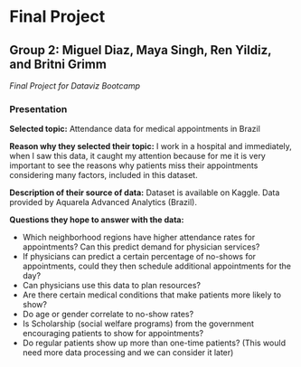 # Final Project
## Group 2: Miguel Diaz, Maya Singh, Ren Yildiz, and Britni Grimm
*Final Project for Dataviz Bootcamp*


### Presentation
**Selected topic:** Attendance data for medical appointments in Brazil

**Reason why they selected their topic:** 
I work in a hospital and immediately, when I saw this data, it caught my attention because for me it is very important to see the reasons why patients miss their appointments considering many factors, included in this dataset.

**Description of their source of data:** Dataset is available on Kaggle. Data provided by Aquarela Advanced Analytics (Brazil).

**Questions they hope to answer with the data:**
- Which neighborhood regions have higher attendance rates for appointments? Can this predict demand for physician services?
- If physicians can predict a certain percentage of no-shows for appointments, could they then schedule additional appointments for the day?
- Can physicians use this data to plan resources?
- Are there certain medical conditions that make patients more likely to show?
- Do age or gender correlate to no-show rates?
- Is Scholarship (social welfare programs) from the government encouraging patients to show for appointments?
- Do regular patients show up more than one-time patients? (This would need more data processing and we can consider it later)
